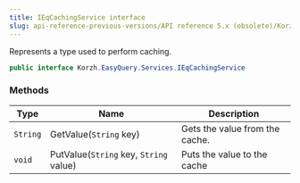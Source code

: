 ```yaml
---
title: IEqCachingService interface
slug: api-reference-previous-versions/API reference 5.x (obsolete)/Korzh.EasyQuery.Services namespace/ieqcachingservice-interface
---
```



Represents a type used to perform caching.
```csharp
public interface Korzh.EasyQuery.Services.IEqCachingService

```

### Methods

| Type | Name | Description | 
| --- | --- | --- | 
| `String` | GetValue(`String` key) | Gets the value from the cache. | 
| `void` | PutValue(`String` key, `String` value) | Puts the value to the cache |
